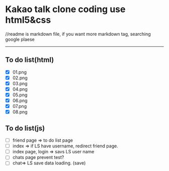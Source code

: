 # Kakao talk clone coding use html5&css

//readme is markdown file, if you want more markdown tag, searching google plaese

---

## To do list(html)

-   [x] 01.png
-   [x] 02.png
-   [x] 03.png
-   [x] 04.png
-   [x] 05.png
-   [x] 06.png
-   [x] 07.png
-   [x] 08.png

## To do list(js)

-   [ ] friend page => to do list page
-   [ ] index => if LS have username, redirect friend page.
-   [ ] index page, login => savs LS user name
-   [ ] chats page prevent
        test?
-   [ ] chat=> LS save data loading. (save)
